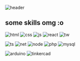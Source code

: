 ![header](https://capsule-render.vercel.app/api?type=transparent&height=175&animation=fadeIn&text=Lucas%20Alencar&fontColor=924FFF&fontSize=50&fontAlignY=15&desc=fullstack%20developer&descAlign=58&descAlignY=35)

<div>

## some skills omg :o
![html](https://img.shields.io/badge/HTML5-E34F26.svg?style=for-the-badge&logo=HTML5&logoColor=white)
![css](https://img.shields.io/badge/CSS3-1572B6.svg?style=for-the-badge&logo=CSS3&logoColor=white)
![js](https://img.shields.io/badge/JavaScript-F7DF1E.svg?style=for-the-badge&logo=JavaScript&logoColor=black)
![react](https://img.shields.io/badge/React-61DAFB.svg?style=for-the-badge&logo=React&logoColor=black)
![tw](https://img.shields.io/badge/Tailwind%20CSS-06B6D4.svg?style=for-the-badge&logo=Tailwind-CSS&logoColor=white)

![ts](https://img.shields.io/badge/TypeScript-3178C6.svg?style=for-the-badge&logo=TypeScript&logoColor=white)
![net](https://img.shields.io/badge/.NET-512BD4.svg?style=for-the-badge&logo=dotnet&logoColor=white)
![node](https://img.shields.io/badge/Node.js-339933.svg?style=for-the-badge&logo=nodedotjs&logoColor=white)
![php](https://img.shields.io/badge/PHP-777BB4.svg?style=for-the-badge&logo=PHP&logoColor=white)
![mysql](https://img.shields.io/badge/MySQL-4479A1.svg?style=for-the-badge&logo=MySQL&logoColor=white)


![arduino](https://img.shields.io/badge/Arduino-00878F.svg?style=for-the-badge&logo=Arduino&logoColor=white)
![tinkercad](https://img.shields.io/badge/Tinkercad-1477D1.svg?style=for-the-badge&logo=Tinkercad&logoColor=white)
</div>
